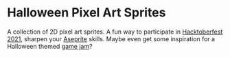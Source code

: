 # Halloween Pixel Art Sprites

A collection of 2D pixel art sprites. A fun way to participate in [Hacktoberfest 2021](https://hacktoberfest.digitalocean.com), sharpen your [Aseprite](https://www.aseprite.org) skills. Maybe even get some inspiration for a Halloween themed [game jam](https://itch.io/jams)?